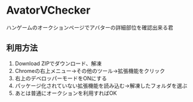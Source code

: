 # AvatorVChecker
ハンゲームのオークションページでアバターの詳細部位を確認出来る君

## 利用方法
1. Download ZIPでダウンロード、解凍
1. Chromeの右上メニュー→その他のツール→拡張機能をクリック
1. 右上のデベロッパーモードをONにする
1. パッケージ化されていない拡張機能を読み込む→解凍したフォルダを選ぶ
1. あとは普通にオークションを利用すればOK
